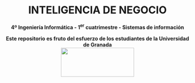 <center><h1>INTELIGENCIA DE NEGOCIO</h1></center>
<center><b>4º Ingeniería Informática - 1<sup>er</sup> cuatrimestre - Sistemas de información</b></center>



<p align="center">
   <b>Este repositorio es fruto del esfuerzo de los estudiantes de la Universidad de Granada</b></br>
   <a href="http://deiit.ugr.es/"><img width="200" height="80" src="https://imgur.com/1lXPd4l.png"></a>
</p>
